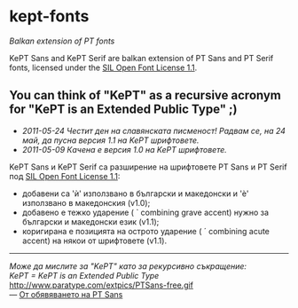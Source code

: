 kept-fonts
==========
*Balkan extension of PT fonts*

KePT Sans and KePT Serif are balkan extension of PT Sans and PT Serif fonts, licensed under the [SIL Open Font License 1.1](http://scripts.sil.org/cms/scripts/page.php?item_id=OFL).

You can think of "KePT" as a recursive acronym for "KePT is an Extended Public Type" ;)
----

  * *2011-05-24*  _Честит ден на славянската писменост! Радвам се, на 24 май, да пусна версия 1.1 на KePT шрифтовете._
  * *2011-05-09*  _Качена е версия 1.0 на KePT шрифтовете._

KePT Sans и KePT Serif са разширение на шрифтовете PT Sans и PT Serif под [SIL Open Font License 1.1](http://scripts.sil.org/cms/scripts/page.php?item_id=OFL):

  * добавени са 'ѝ' използвано в български и македонски и 'ѐ' използвано в македонския (v1.0); 
  * добавено е тежко ударение ( ` combining grave accent) нужно за български и македонски език (v1.1);
  * коригирана е позицията на острото ударение ( ´ combining acute accent) на някои от шрифтовете (v1.1). 
----
_Може да мислите за "KePT" като за рекурсивно съкращение:_<br>
*KePT = KePT is an Extended Public Type*<br>
http://www.paratype.com/extpics/PTSans-free.gif<br>
— [От обявяването на PT Sans](http://paratype.livejournal.com/10009.html)